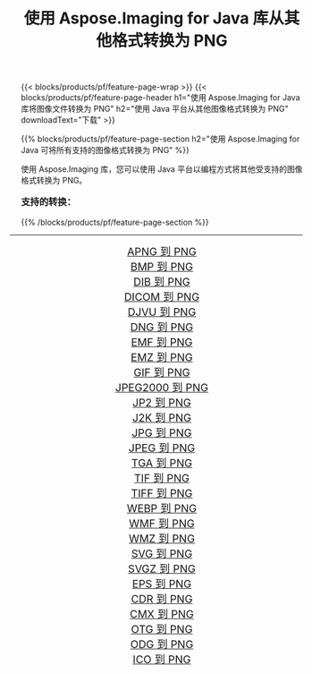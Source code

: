 ﻿---
title: 使用 Aspose.Imaging for Java 库从其他格式转换为 PNG 
weight: 3920
url: /zh-hans/java/conversion/to/png/ 
lang: zh-hans
langdirlevel: 2
locales: zh-hans,ja,it,ru,de,es,fr,nl,id,lt,pl,pt,vi,tr,ko,zh-hant,ar,hi,th,sv,cs,uk,he
description: 使用 Aspose.Imaging，您可以使用 Java 从其他格式转换为 PNG
---

{{< blocks/products/pf/feature-page-wrap >}}
{{< blocks/products/pf/feature-page-header h1="使用 Aspose.Imaging for Java 库将图像文件转换为 PNG" h2="使用 Java 平台从其他图像格式转换为 PNG" downloadText="下载" >}}


{{% blocks/products/pf/feature-page-section  h2="使用 Aspose.Imaging for Java 可将所有支持的图像格式转换为 PNG" %}}
<p align=justify>使用 Aspose.Imaging 库，您可以使用 Java 平台以编程方式将其他受支持的图像格式转换为 PNG。</p>
<h3 style="margin-top:16px;">
支持的转换：
</h3>
{{% /blocks/products/pf/feature-page-section %}}
<div class="container-fluid productfamilypage bg-gray">
    <div class="convertypes bg-gray agp-content section">
        <div class="container">
		<hr style="margin-left:-20px;"/>
		<div class="row other-converters" style="gap: 10px;font-size: 19px;text-align:center;">
		    <div class='col-md-3 other-converter remove-lp remove-rp'><a href="/imaging/zh-hans/java/conversion/apng-to-png/" style="padding:15px;">APNG 到 PNG</a></div>
<div class='col-md-3 other-converter remove-lp remove-rp'><a href="/imaging/zh-hans/java/conversion/bmp-to-png/" style="padding:15px;">BMP 到 PNG</a></div>
<div class='col-md-3 other-converter remove-lp remove-rp'><a href="/imaging/zh-hans/java/conversion/dib-to-png/" style="padding:15px;">DIB 到 PNG</a></div>
<div class='col-md-3 other-converter remove-lp remove-rp'><a href="/imaging/zh-hans/java/conversion/dicom-to-png/" style="padding:15px;">DICOM 到 PNG</a></div>
<div class='col-md-3 other-converter remove-lp remove-rp'><a href="/imaging/zh-hans/java/conversion/djvu-to-png/" style="padding:15px;">DJVU 到 PNG</a></div>
<div class='col-md-3 other-converter remove-lp remove-rp'><a href="/imaging/zh-hans/java/conversion/dng-to-png/" style="padding:15px;">DNG 到 PNG</a></div>
<div class='col-md-3 other-converter remove-lp remove-rp'><a href="/imaging/zh-hans/java/conversion/emf-to-png/" style="padding:15px;">EMF 到 PNG</a></div>
<div class='col-md-3 other-converter remove-lp remove-rp'><a href="/imaging/zh-hans/java/conversion/emz-to-png/" style="padding:15px;">EMZ 到 PNG</a></div>
<div class='col-md-3 other-converter remove-lp remove-rp'><a href="/imaging/zh-hans/java/conversion/gif-to-png/" style="padding:15px;">GIF 到 PNG</a></div>
<div class='col-md-3 other-converter remove-lp remove-rp'><a href="/imaging/zh-hans/java/conversion/jpeg2000-to-png/" style="padding:15px;">JPEG2000 到 PNG</a></div>
<div class='col-md-3 other-converter remove-lp remove-rp'><a href="/imaging/zh-hans/java/conversion/jp2-to-png/" style="padding:15px;">JP2 到 PNG</a></div>
<div class='col-md-3 other-converter remove-lp remove-rp'><a href="/imaging/zh-hans/java/conversion/j2k-to-png/" style="padding:15px;">J2K 到 PNG</a></div>
<div class='col-md-3 other-converter remove-lp remove-rp'><a href="/imaging/zh-hans/java/conversion/jpg-to-png/" style="padding:15px;">JPG 到 PNG</a></div>
<div class='col-md-3 other-converter remove-lp remove-rp'><a href="/imaging/zh-hans/java/conversion/jpeg-to-png/" style="padding:15px;">JPEG 到 PNG</a></div>
<div class='col-md-3 other-converter remove-lp remove-rp'><a href="/imaging/zh-hans/java/conversion/tga-to-png/" style="padding:15px;">TGA 到 PNG</a></div>
<div class='col-md-3 other-converter remove-lp remove-rp'><a href="/imaging/zh-hans/java/conversion/tif-to-png/" style="padding:15px;">TIF 到 PNG</a></div>
<div class='col-md-3 other-converter remove-lp remove-rp'><a href="/imaging/zh-hans/java/conversion/tiff-to-png/" style="padding:15px;">TIFF 到 PNG</a></div>
<div class='col-md-3 other-converter remove-lp remove-rp'><a href="/imaging/zh-hans/java/conversion/webp-to-png/" style="padding:15px;">WEBP 到 PNG</a></div>
<div class='col-md-3 other-converter remove-lp remove-rp'><a href="/imaging/zh-hans/java/conversion/wmf-to-png/" style="padding:15px;">WMF 到 PNG</a></div>
<div class='col-md-3 other-converter remove-lp remove-rp'><a href="/imaging/zh-hans/java/conversion/wmz-to-png/" style="padding:15px;">WMZ 到 PNG</a></div>
<div class='col-md-3 other-converter remove-lp remove-rp'><a href="/imaging/zh-hans/java/conversion/svg-to-png/" style="padding:15px;">SVG 到 PNG</a></div>
<div class='col-md-3 other-converter remove-lp remove-rp'><a href="/imaging/zh-hans/java/conversion/svgz-to-png/" style="padding:15px;">SVGZ 到 PNG</a></div>
<div class='col-md-3 other-converter remove-lp remove-rp'><a href="/imaging/zh-hans/java/conversion/eps-to-png/" style="padding:15px;">EPS 到 PNG</a></div>
<div class='col-md-3 other-converter remove-lp remove-rp'><a href="/imaging/zh-hans/java/conversion/cdr-to-png/" style="padding:15px;">CDR 到 PNG</a></div>
<div class='col-md-3 other-converter remove-lp remove-rp'><a href="/imaging/zh-hans/java/conversion/cmx-to-png/" style="padding:15px;">CMX 到 PNG</a></div>
<div class='col-md-3 other-converter remove-lp remove-rp'><a href="/imaging/zh-hans/java/conversion/otg-to-png/" style="padding:15px;">OTG 到 PNG</a></div>
<div class='col-md-3 other-converter remove-lp remove-rp'><a href="/imaging/zh-hans/java/conversion/odg-to-png/" style="padding:15px;">ODG 到 PNG</a></div>
<div class='col-md-3 other-converter remove-lp remove-rp'><a href="/imaging/zh-hans/java/conversion/ico-to-png/" style="padding:15px;">ICO 到 PNG</a></div>
                </div>
        </div>
    </div>
</div>
<br/>

